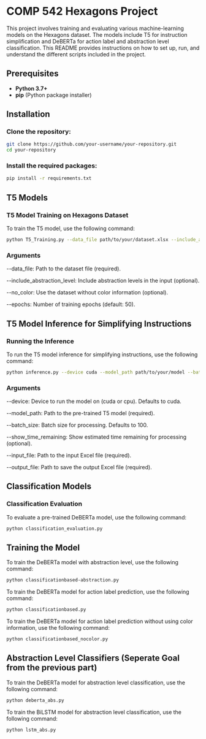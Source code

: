 # COMP 542 Hexagons Project

This project involves training and evaluating various machine-learning models on the Hexagons dataset. The models include T5 for instruction simplification and DeBERTa for action label and abstraction level classification. This README provides instructions on how to set up, run, and understand the different scripts included in the project.

## Prerequisites

- **Python 3.7+**
- **pip** (Python package installer)

## Installation

### Clone the repository:

```bash
git clone https://github.com/your-username/your-repository.git
cd your-repository
```

### Install the required packages:

```bash
pip install -r requirements.txt
```

## T5 Models

### T5 Model Training on Hexagons Dataset

To train the T5 model, use the following command:

```bash
python T5_Training.py --data_file path/to/your/dataset.xlsx --include_abstraction_level --no_color --epochs 50
```

 ### Arguments

--data_file: Path to the dataset file (required).

--include_abstraction_level: Include abstraction levels in the input (optional).

--no_color: Use the dataset without color information (optional).

--epochs: Number of training epochs (default: 50).

## T5 Model Inference for Simplifying Instructions

### Running the Inference

To run the T5 model inference for simplifying instructions, use the following command:

```bash
python inference.py --device cuda --model_path path/to/your/model --batch_size 100 --show_time_remaining --input_file path/to/your/input.xlsx --output_file path/to/your/output.xlsx
```

### Arguments

--device: Device to run the model on (cuda or cpu). Defaults to cuda.

--model_path: Path to the pre-trained T5 model (required).

--batch_size: Batch size for processing. Defaults to 100.

--show_time_remaining: Show estimated time remaining for processing (optional).

--input_file: Path to the input Excel file (required).

--output_file: Path to save the output Excel file (required).


## Classification Models

### Classification Evaluation

To evaluate a pre-trained DeBERTa model, use the following command:

```bash
python classification_evaluation.py
```

## Training the Model

To train the DeBERTa model with abstraction level, use the following command:

```bash
python classificationbased-abstraction.py
```

To train the DeBERTa model for action label prediction, use the following command:

```bash
python classificationbased.py
```

To train the DeBERTa model for action label prediction without using color information, use the following command:

```bash
python classificationbased_nocolor.py
```

## Abstraction Level Classifiers (Seperate Goal from the previous part)

To train the DeBERTa model for abstraction level classification, use the following command:

```bash
python deberta_abs.py
```

To train the BiLSTM model for abstraction level classification, use the following command:

```bash
python lstm_abs.py
```

